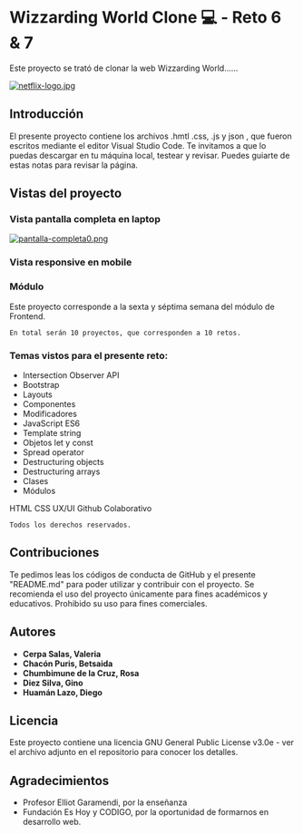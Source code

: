 # Wizzarding World Clone 💻 - Reto 6 & 7

Este proyecto se trató de clonar la web Wizzarding World......

[![netflix-logo.jpg](https://i.postimg.cc/4x7rSLFs/netflix-logo.jpg)](https://postimg.cc/Js86yqL2)

## Introducción

El presente proyecto contiene los archivos .hmtl .css, .js y json , que fueron escritos mediante el editor Visual Studio Code.
Te invitamos a que lo puedas descargar en tu máquina local, testear y revisar. Puedes guiarte de estas notas para revisar la página.

## Vistas del proyecto

### Vista pantalla completa en laptop
   
[![pantalla-completa0.png](https://i.postimg.cc/pXT8RhFL/pantalla-completa0.png)](https://postimg.cc/kD0Dy5s0)
   
### Vista responsive en mobile


### Módulo

Este proyecto corresponde a la sexta y séptima semana del módulo de Frontend.

```
En total serán 10 proyectos, que corresponden a 10 retos.
```

### Temas vistos para el presente reto:

- Intersection Observer API
- Bootstrap
- Layouts
- Componentes
- Modificadores
- JavaScript ES6
- Template string
- Objetos let y const
- Spread operator
- Destructuring objects
- Destructuring arrays
- Clases
- Módulos

HTML
CSS
UX/UI
Github Colaborativo

```
Todos los derechos reservados.
```

## Contribuciones

Te pedimos leas los códigos de conducta de GitHub y el presente "README.md" para poder utilizar y contribuir con el proyecto. Se recomienda el uso del proyecto únicamente para fines académicos y educativos. Prohibido su uso para fines comerciales.

## Autores

- **Cerpa Salas, Valeria**
- **Chacón Puris, Betsaida**
- **Chumbimune de la Cruz, Rosa**
- **Diez Silva, Gino**
- **Huamán Lazo, Diego**

## Licencia

Este proyecto contiene una licencia GNU General Public License v3.0e - ver el archivo adjunto en el repositorio para conocer los detalles.

## Agradecimientos

- Profesor Elliot Garamendi, por la enseñanza
- Fundación Es Hoy y CODIGO, por la oportunidad de formarnos en desarrollo web.
